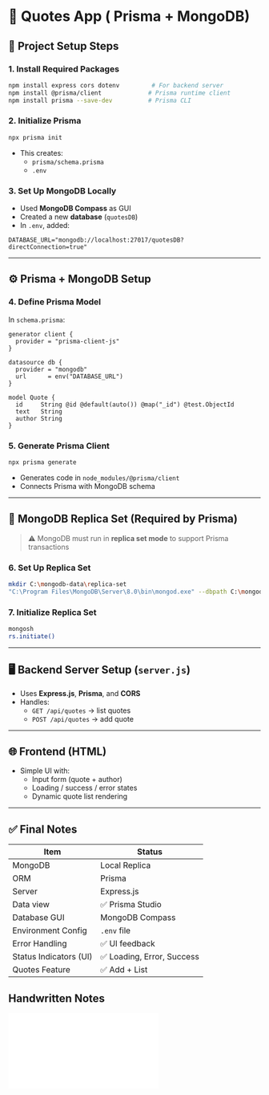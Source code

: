 # 📘 Quotes App ( Prisma + MongoDB)

## 🔧 Project Setup Steps

### 1. **Install Required Packages**
```bash
npm install express cors dotenv         # For backend server
npm install @prisma/client             # Prisma runtime client
npm install prisma --save-dev          # Prisma CLI
```

### 2. **Initialize Prisma**
```bash
npx prisma init
```
- This creates:
  - `prisma/schema.prisma`
  - `.env`

### 3. **Set Up MongoDB Locally**
- Used **MongoDB Compass** as GUI
- Created a new **database** (`quotesDB`)
- In `.env`, added:
```env
DATABASE_URL="mongodb://localhost:27017/quotesDB?directConnection=true"
```

---

## ⚙️ Prisma + MongoDB Setup

### 4. **Define Prisma Model**
In `schema.prisma`:
```prisma
generator client {
  provider = "prisma-client-js"
}

datasource db {
  provider = "mongodb"
  url      = env("DATABASE_URL")
}

model Quote {
  id     String @id @default(auto()) @map("_id") @test.ObjectId
  text   String
  author String
}
```

### 5. **Generate Prisma Client**
```bash
npx prisma generate
```
- Generates code in `node_modules/@prisma/client`
- Connects Prisma with MongoDB schema

---

## 🧪 MongoDB Replica Set (Required by Prisma)
> ⚠ MongoDB must run in **replica set mode** to support Prisma transactions

### 6. **Set Up Replica Set**
```bash
mkdir C:\mongodb-data\replica-set
"C:\Program Files\MongoDB\Server\8.0\bin\mongod.exe" --dbpath C:\mongodb-data\replica-set --replSet rs0
```

### 7. **Initialize Replica Set**
```bash
mongosh
rs.initiate()
```


---

## 🖥️ Backend Server Setup (`server.js`)
- Uses **Express.js**, **Prisma**, and **CORS**
- Handles:
  - `GET /api/quotes` → list quotes
  - `POST /api/quotes` → add quote

---

## 🌐 Frontend (HTML)
- Simple UI with:
  - Input form (quote + author)
  - Loading / success / error states
  - Dynamic quote list rendering

---

## ✅ Final Notes

| Item                        | Status         |
|-----------------------------|----------------|
| MongoDB                     | Local Replica  |
| ORM                         | Prisma         |
| Server                      | Express.js     |
| Data view                 | ✅ Prisma Studio |
| Database GUI                | MongoDB Compass |
| Environment Config          | `.env` file    |
| Error Handling              | ✅ UI feedback |
| Status Indicators (UI)      | ✅ Loading, Error, Success |
| Quotes Feature              | ✅ Add + List  |

## Handwritten Notes
![Note](notes.pdf)
